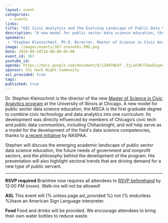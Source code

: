 ```yaml
---
layout: event
categories:
  - events
links:
title: "UIC Civic Analytics and the Evolving Landscape of Public Data Science Education"
description: "A new model for public sector data science education, the MSCA is the first graduate degree to combine civic technology and data analytics into one curriculum. Its development was directly influenced by members of Chicago’s civic tech and public data communities, including Chihacknight, and will help serve as a model for the development of the field's data science competencies, thanks to a recent initiative by NASPAA."
speakers:
 - "Stephen Kleinschmit, Ph.D. Director, Master of Science in Civic Analytics University of Illinois at Chicago"
image: /images/events/367-stevekhs.PNG.png
date: 2019-09-24T18:00:00-05:00
event_id: 367
youtube_id: 
agenda: https://docs.google.com/document/d/1Z497NE4f-_VjLaV3K7lGwdSxq447MZuZjsQEcTuLqvg/edit?usp=sharing
sponsor: Chi Hack Night Community
asl_provided: true
tags:
published: true
---
```


Dr. Stephen Kleinschmit is the director of the new [Master of Science in Civic Analytics program](http://go.uic.edu/msca) at the University of Illinois at Chicago. A new model for public sector data science education, the MSCA is the first graduate degree to combine civic technology and data analytics into one curriculum. Its development was directly influenced by members of Chicago’s civic tech and public data communities, including Chihacknight, and will help serve as a model for the development of the field's data science competencies, thanks to [a recent initiative](https://www.naspaa.org/data-science-white-paper-winners-announced) by NASPAA. 

Stephen will discuss the emerging academic landscape of public sector data science education, the future needs of government and nonprofit sectors, and the philosophy behind the development of the program.  His presentation will also highlight sectoral trends that are driving demand for a new type of public servant. 

---

**RSVP required** Braintree now requires all attendees to [RSVP beforehand]({{site.rsvp_url}}) by 12:00 PM (noon). Walk-ins will not be allowed!

**ASL** This event will {% unless page.asl_provided %} not {% endunless %}have an American Sign Language interpreter.

**Food** Food and drinks will be provided. We encourage attendees to bring their own water bottles to reduce waste.
